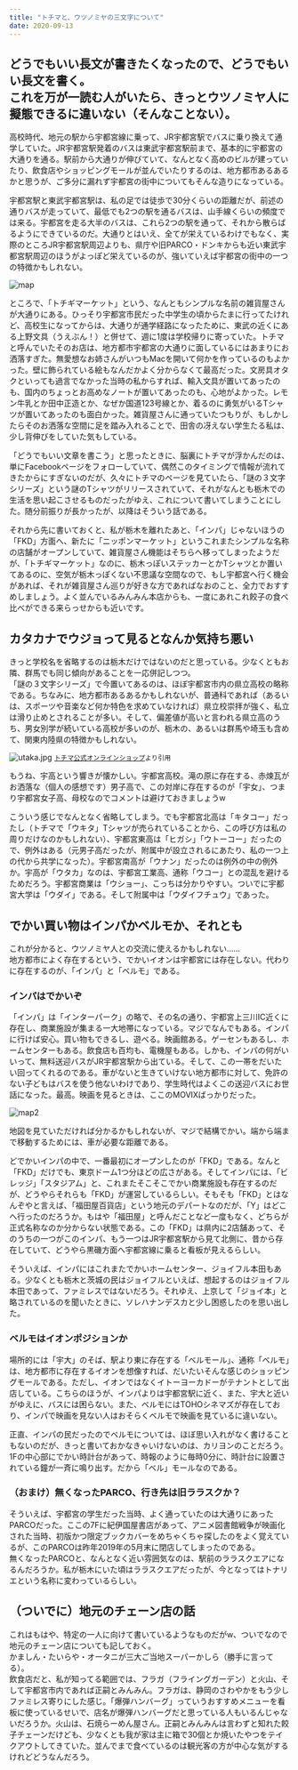 ```yaml
---
title: "トチマと、ウツノミヤの三文字について"
date: 2020-09-13
---
```


どうでもいい長文が書きたくなったので、どうでもいい長文を書く。  
これを万が一読む人がいたら、きっとウツノミヤ人に擬態できるに違いない（そんなことない）。  
---
高校時代、地元の駅から宇都宮線に乗って、JR宇都宮駅でバスに乗り換えて通学していた。JR宇都宮駅発着のバスは東武宇都宮駅前まで、基本的に宇都宮の大通りを通る。駅前から大通りが伸びていて、なんとなく高めのビルが建っていたり、飲食店やショッピングモールが並んでいたりするのは、地方都市あるあるかと思うが、ご多分に漏れず宇都宮の街中についてもそんな造りになっている。  

宇都宮駅と東武宇都宮駅は、私の足では徒歩で30分くらいの距離だが、前述の通りバスが走っていて、最低でも2つの駅を通るバスは、山手線くらいの頻度では来る。宇都宮を走る大半のバスは、これら2つの駅を通って、それから散らばるようにできているのだ。大通りとはいえ、全てが栄えているわけでもなく、実際のところJR宇都宮駅周辺よりも、県庁や旧PARCO・ドンキからも近い東武宇都宮駅周辺のほうがよっぽど栄えているのが、強いていえば宇都宮の街中の一つの特徴かもしれない。  

![map](./map.png)

ところで、「トチギマーケット」という、なんともシンプルな名前の雑貨屋さんが大通りにある。ひっそり宇都宮市民だった中学生の頃からたまに行ってたけれど、高校生になってからは、大通りが通学経路になったために、東武の近くにある上野文具（うえぶん！）と併せて、週に1度は学校帰りに寄っていた。トチマと呼んでいたそのお店は、地方都市宇都宮の大通りに面しているにはあまりにお洒落すぎた。無愛想なお姉さんがいつもMacを開いて何かを作っているのもよかった。壁に飾られている絵もなんだかよく分からなくて最高だった。文房具オタクといっても過言でなかった当時の私からすれば、輸入文具が置いてあったのも、国内のちょっとお高めなノートが置いてあったのも、心地がよかった。レモン牛乳とか田中正造とか、なぜか国道123号線とか、着るのに勇気がいるTシャツが置いてあったのも面白かった。雑貨屋さんに通っていたつもりが、もしかしたらそのお洒落な空間に足を踏み入れることで、田舎の冴えない学生たる私は、少し背伸びをしていた気もしている。  

「どうでもいい文章を書こう」と思ったときに、脳裏にトチマが浮かんだのは、単にFacebookページをフォローしていて、偶然このタイミングで情報が流れてきたからにすぎないのだが、久々にトチマのページを見ていたら、「謎の３文字シリーズ」という謎のTシャツがリリースされていて、それがなんとも栃木での生活を思い起こさせるものだったがゆえ、これについて書いてしまうことにした。随分前振りが長かったが、以降はそういう話である。  

それから先に書いておくと、私が栃木を離れたあと、「インパ」じゃないほうの「FKD」方面へ、新たに「ニッポンマーケット」というこれまたシンプルな名称の店舗がオープンしていて、雑貨屋さん機能はそちらへ移ってしまったようだが、「トチギマーケット」なのに、栃木っぽいステッカーとかTシャツとか置いてあるのに、空気が栃木っぽくない不思議な空間なので、もし宇都宮へ行く機会があれば、それが雑貨屋さん巡りが好きな方であればなおのこと、全力でおすすめしましょう。よく並んでいるみんみん本店からも、一度にあれこれ餃子の食べ比べができる来らっせからも近いです。  

## カタカナでウジョって見るとなんか気持ち悪い
きっと学校名を省略するのは栃木だけではないのだと思っている。少なくともお隣、群馬でも同じ傾向があることを一応併記しつつ。  
「謎の３文字シリーズ」で今置いてあるのは、ほぼ宇都宮市内の県立高校の略称である。ちなみに、地方都市あるあるかもしれないが、普通科であれば（あるいは、スポーツや音楽など何か特色を求めていなければ）県立校崇拝が強く、私立は滑り止めとされることが多い。そして、偏差値が高いと言われる県立高のうち、男女別学が続いている高校が多いのが、栃木の、あるいは群馬や埼玉も含めて、関東内陸県の特徴かもしれない。  

![utaka.jpg](./utaka.jpg)
<small>[トチマ公式オンラインショップ](https://www.tochigi.market/items/7107074)より引用</small>

もうね、宇高という響きが懐かしい。宇都宮高校。滝の原に存在する、赤煉瓦がお洒落な（個人の感想です）男子高で、この対岸に存在するのが「宇女」、つまり宇都宮女子高、母校なのでコメントは避けておきましょうw  

こういう感じでなんとなく省略してしまう。でも宇都宮北高は「キタコー」だったし（トチマで「ウキタ」Tシャツが売られていることから、この呼び方は私の周りだけなのかもしれない）、宇都宮東高は「ヒガシ」「ウトーコー」だったので、例外はある（元男子高だったが、附属中が設立されるにあたり、私の一つ上の代から共学になった）。宇都宮南高が「ウナン」だったのは例外の中の例外か。宇高が「ウタカ」なのは、宇都宮工業高、通称「ウコー」との混乱を避けるためだろう。宇都宮商業は「ウショー」、こっちは分かりやすい。ついでに宇都宮大学は「ウダイ」である。そして附属中は「ウダイフチュウ」であった。  

## でかい買い物はインパかベルモか、それとも
これが分かると、ウツノミヤ人との交流に使えるかもしれない……  
地方都市によく存在するという、でかいイオンは宇都宮には存在しない。代わりに存在するのが、「インパ」と「ベルモ」である。  

### インパはでかいぞ

「インパ」は「インターパーク」の略で、その名の通り、宇都宮上三川IC近くに存在し、商業施設が集まる一大地帯になっている。マジでなんでもある。インパに行けば安心。買い物もできるし、遊べる。映画館ある。ゲーセンもあるし、ホームセンターもある。飲食店も百均も、電機屋もある。しかも、インパの何がいいって、無料送迎バスがJR宇都宮駅から出ている。そして、この一帯をだいたい回ってくれるのである。車がないと生きていけない地方都市に対して、免許のない子どもはバスを使う他ないわけであり、学生時代はよくこの送迎バスにお世話になった。最高。映画を見るときは、ここのMOVIXばっかりだった。  

![map2](./map2.png)

地図を見ていただければ分かるかもしれないが、マジで結構でかい。端から端まで移動するためには、車が必要な距離である。  

どでかいインパの中で、一番最初にオープンしたのが「FKD」である。なんと「FKD」だけでも、東京ドーム1つ分ほどの広さがある。そしてインパには、「ビレッジ」「スタジアム」と、これまたそこそこでかい商業施設も存在するのだが、どうやらそれらも「FKD」が運営しているらしい。そもそも「FKD」とはなんぞやと言えば、「福田屋百貨店」という地元のデパートなのだが、「Y」はどこへ行ったのだろうか。もはや「福田屋」と呼んだことなど一度もなく、どちらが正式名称なのか分からない状態である。この「FKD」は県内に2店舗あって、そのうちの一つがこのインパ、もう一つはJR宇都宮駅から見て北側に、昔から存在していて、どうやら黒磯方面へ宇都宮線に乗ると看板が見えるらしい。  

そういえば、インパにはこれまたでかいホームセンター、ジョイフル本田もある。少なくとも栃木と茨城の民はジョイフルといえば、想起するのはジョイフル本田であって、ファミレスではないだろう。それゆえ、上京して「ジョイ本」と略されているのを聞いたときに、ソレハナンデスカと少し困惑したのを思い出した。

### ベルモはイオンポジションか
場所的には「宇大」のそば、駅より東に存在する「ベルモール」、通称「ベルモ」は、地方都市に存在するイオンを想像すれば、だいたいそんな感じのショッピングモールである。ただし、イオンではなくイトーヨーカドーがテナントとして出店している。こちらのほうが、インパよりは宇都宮駅に近く、また、宇大と近いがゆえに、バスには困らない。また、ベルモにはTOHOシネマズが存在しており、インパで映画を見ない人はおそらくベルモで映画を見ているに違いない。  

正直、インパの民だったのでベルモについては、ほぼ思い入れがなく書けることもないのだが、きっと書いておかなきゃいけないのは、カリヨンのことだろう。1Fの中心部にでかい時計台があって、時報のように毎時0分に、時計台に設置されている鐘が一斉に鳴り出す。だから「ベル」モールなのである。  

### （おまけ）無くなったPARCO、行き先は旧ララスクか？
そういえば、宇都宮の学生だった当時、よく通っていたのは大通りにあったPARCOだった。ここの7Fに紀伊国屋書店があって、アニメ図書館戦争が映画化された当時、初版かつ限定ブックカバーをめちゃくちゃ探したのをよく覚えているが、このPARCOは昨年2019年の5月末に閉店してしまったのである。  
無くなったPARCOと、なんとなく近い雰囲気なのは、駅前のララスクエアになるんだろうか。私が栃木にいた頃はララスクエアだったが、今となってはトナリエという名称に変わっているらしい。  

## （ついでに）地元のチェーン店の話
これはもはや、特定の一人に向けて書いているようなものだがw、ついでなので地元のチェーン店についても記しておく。  
かましん・たいらや・オータニが三大ご当地スーパーかしら（勝手に言ってる）。  
飲食店だと、私が知ってる範囲では、フラガ（フライングガーデン）と火山、そして宇都宮市内であれば正嗣とみんみん。フラガは、静岡のさわやかをもう少しファミレス寄りにした感じ。「爆弾ハンバーグ」っていうおすすめメニューを看板に使っているせいで、店名が爆弾ハンバーグだと思っている人もいるんじゃないだろうか。火山は、石焼らーめん屋さん。正嗣とみんみんは言わずと知れた餃子チェーンだけども、少なくとも我が家は主に箱で30個とか焼いたやつをテイクアウトしてきていた。並んでまで食べているのは観光客の方が中心な気がするけれどどうなんだろう。